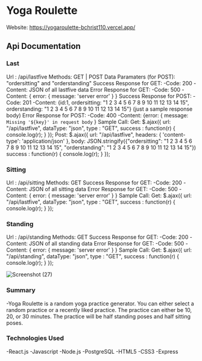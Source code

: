 # Yoga Roulette

Website: https://yogaroulette-bchrist110.vercel.app/

## Api Documentation
### Last
Url : /api/lastfive
Methods: GET | POST
Data Paramaters (for POST): "ordersitting" and "orderstanding"
Success Response for GET:
  -Code: 200
  -Content: JSON of all lastfive data
Error Response for GET:
  -Code: 500
  -Content: { error: { message: 'server error' } }
Success Response for POST: 
  -Code: 201
  -Content: {id:1, ordersitting: "1 2 3 4 5 6 7 8 9 10 11 12 13 14 15", orderstanding: "1 2 3 4 5 6 7 8 9 10 11 12 13 14 15"} (just a sample response body)
Error Response for POST:
  -Code: 400
  -Content: {error: { message: `Missing '${key}' in request body` }
Sample Call:
  Get:    $.ajax({
            url: "/api/lastfive",
            dataType: "json",
            type : "GET",
            success : function(r) {
              console.log(r);
            }
          });
  Post:   $.ajax({
            url: "/api/lastfive",
            headers: {
                'content-type': 'application/json'
            },
            body: JSON.stringify({"ordersitting": "1 2 3 4 5 6 7 8 9 10 11 12 13 14 15", "orderstanding": "1 2 3 4 5 6 7 8 9 10 11 12 13 14 15"})
            success : function(r) {
              console.log(r);
            }
          });
          
### Sitting
Url : /api/sitting
Methods: GET
Success Response for GET:
  -Code: 200
  -Content: JSON of all sitting data
Error Response for GET:
  -Code: 500
  -Content: { error: { message: 'server error' } }
Sample Call:
  Get:    $.ajax({
            url: "/api/lastfive",
            dataType: "json",
            type : "GET",
            success : function(r) {
              console.log(r);
            }
          });
### Standing
Url : /api/standing
Methods: GET
Success Response for GET:
  -Code: 200
  -Content: JSON of all standing data
Error Response for GET:
  -Code: 500
  -Content: { error: { message: 'server error' } }
Sample Call:
  Get:    $.ajax({
            url: "/api/standing",
            dataType: "json",
            type : "GET",
            success : function(r) {
              console.log(r);
            }
          });

![Screenshot (27)](https://user-images.githubusercontent.com/70658734/113909850-041b1a00-978d-11eb-86a9-1f8f6d97957c.png)

### Summary

-Yoga Roulette is a random yoga practice generator. You can either select a random practice or a recently liked practice. The practice can either be 10, 20, or 30 minutes. The practice will be half standing poses and half sitting poses.

### Technologies Used

-React.js
-Javascript
-Node.js
-PostgreSQL
-HTML5
-CSS3
-Express

